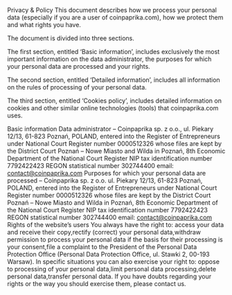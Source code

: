 Privacy & Policy
This document describes how we process your personal data (especially if you are a user of coinpaprika.com), how we protect them and what rights you have.

The document is divided into three sections.

The first section, entitled ‘Basic information’, includes exclusively the most important information on the data administrator, the purposes for which your personal data are processed and your rights.

The second section, entitled ‘Detailed information’, includes all information on the rules of processing of your personal data.

The third section, entitled ‘Cookies policy’, includes detailed information on cookies and other similar online technologies (tools) that coinpaprika.com uses.

Basic information
Data administrator – Coinpaprika sp. z o.o., ul. Piekary 12/13, 61-823 Poznań, POLAND, entered into the Register of Entrepreneurs under National Court Register number 0000512326 whose files are kept by the District Court Poznań – Nowe Miasto and Wilda in Poznań, 8th Economic Department of the National Court Register NIP tax identification number 7792422423 REGON statistical number 302744400 email: contact@coinpaprika.com
Purposes for which your personal data are processed – Coinpaprika sp. z o.o. ul. Piekary 12/13, 61-823 Poznań, POLAND, entered into the Register of Entrepreneurs under National Court Register number 0000512326 whose files are kept by the District Court Poznań – Nowe Miasto and Wilda in Poznań, 8th Economic Department of the National Court Register NIP tax identification number 7792422423 REGON statistical number 302744400 email: contact@coinpaprika.com
Rights of the website’s users
You always have the right to:
access your data and receive their copy,rectify (correct) your personal data,withdraw permission to process your personal data if the basis for their processing is your consent,file a complaint to the President of the Personal Data Protection Office (Personal Data Protection Office, ul. Stawki 2, 00-193 Warsaw).
In specific situations you can also exercise your right to:
oppose to processing of your personal data,limit personal data processing,delete personal data,transfer personal data.
If you have doubts regarding your rights or the way you should exercise them, please contact us.
